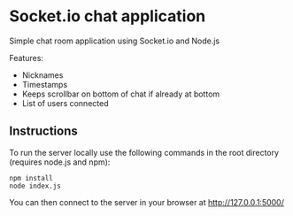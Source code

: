 # Socket.io chat application

Simple chat room application using Socket.io and Node.js

Features:
* Nicknames
* Timestamps
* Keeps scrollbar on bottom of chat if already at bottom
* List of users connected

## Instructions

To run the server locally use the following commands in the root directory (requires node.js and npm):

```
npm install
node index.js
```

You can then connect to the server in your browser at http://127.0.0.1:5000/
